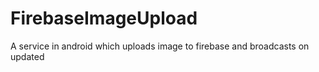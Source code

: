 # FirebaseImageUpload
A service in android which uploads image to firebase and broadcasts on updated
